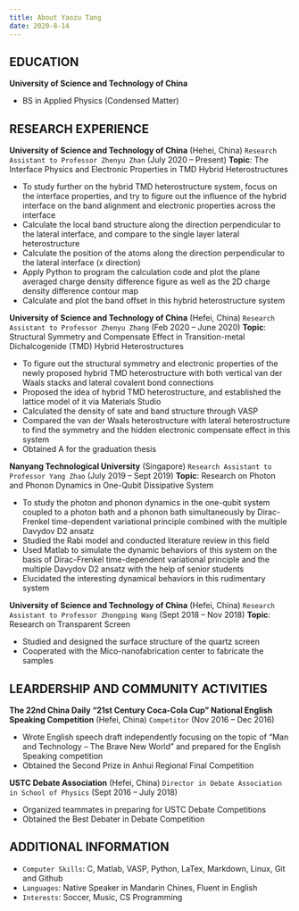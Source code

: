 ```yaml
---
title: About Yaozu Tang
date: 2020-8-14
--- 
```


## EDUCATION
**University of Science and Technology of China**
+ BS in Applied Physics (Condensed Matter)  

## RESEARCH EXPERIENCE
**University of Science and Technology of China** (Hehei, China)
`Research Assistant to Professor Zhenyu Zhan` (July 2020 – Present)
**Topic**: The Interface Physics and Electronic Properties in TMD Hybrid Heterostructures
+ To study further on the hybrid TMD heterostructure system, focus on the interface properties, and try to figure out the influence of the hybrid interface on the band alignment and electronic properties across the interface
+ Calculate the local band structure along the direction perpendicular to the lateral interface, and compare to the single layer lateral heterostructure
+ Calculate the position of the atoms along the direction perpendicular to the lateral interface (x direction)
+ Apply Python to program the calculation code and plot the plane averaged charge density difference figure as
well as the 2D charge density difference contour map
+ Calculate and plot the band offset in this hybrid heterostructure system

**University of Science and Technology of China** (Hefei, China)
`Research Assistant to Professor Zhenyu Zhang` (Feb 2020 – June 2020)
**Topic**: Structural Symmetry and Compensate Effect in Transition-metal Dichalcogenide (TMD) Hybrid Heterostructures
+ To figure out the structural symmetry and electronic properties of the newly proposed hybrid TMD heterostructure with both vertical van der Waals stacks and lateral covalent bond connections
+ Proposed the idea of hybrid TMD heterostructure, and established the lattice model of it via Materials Studio
+ Calculated the density of sate and band structure through VASP
+ Compared the van der Waals heterostructure with lateral heterostructure to find the symmetry and the hidden
electronic compensate effect in this system
+ Obtained A for the graduation thesis

**Nanyang Technological University** (Singapore)
`Research Assistant to Professor Yang Zhao` (July 2019 – Sept 2019)
**Topic**: Research on Photon and Phonon Dynamics in One-Qubit Dissipative System
+ To study the photon and phonon dynamics in the one-qubit system coupled to a photon bath and a phonon bath simultaneously by Dirac-Frenkel time-dependent variational principle combined with the multiple Davydov D2 ansatz
+ Studied the Rabi model and conducted literature review in this field
+ Used Matlab to simulate the dynamic behaviors of this system on the basis of Dirac-Frenkel time-dependent
variational principle and the multiple Davydov D2 ansatz with the help of senior students
+ Elucidated the interesting dynamical behaviors in this rudimentary system

**University of Science and Technology of China** (Hefei, China)
`Research Assistant to Professor Zhongping Wang` (Sept 2018 – Nov 2018)
**Topic**: Research on Transparent Screen
+ Studied and designed the surface structure of the quartz screen
+ Cooperated with the Mico-nanofabrication center to fabricate the samples

## LEARDERSHIP AND COMMUNITY ACTIVITIES
**The 22nd China Daily “21st Century Coca-Cola Cup” National English Speaking Competition** (Hefei, China)
`Competitor` (Nov 2016 – Dec 2016)
+ Wrote English speech draft independently focusing on the topic of “Man and Technology – The Brave New
World” and prepared for the English Speaking competition
+ Obtained the Second Prize in Anhui Regional Final Competition

**USTC Debate Association** (Hefei, China)
`Director in Debate Association in School of Physics` (Sept 2016 – July 2018)
+ Organized teammates in preparing for USTC Debate Competitions
+ Obtained the Best Debater in Debate Competition

## ADDITIONAL INFORMATION
+ `Computer Skills`: C, Matlab, VASP, Python, LaTex, Markdown, Linux, Git and Github
+ `Languages`: Native Speaker in Mandarin Chines, Fluent in English
+ `Interests`: Soccer, Music, CS Programming
